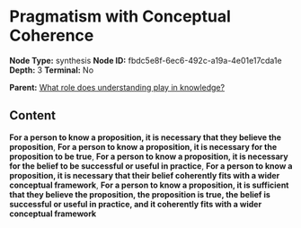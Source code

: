 # Pragmatism with Conceptual Coherence

**Node Type:** synthesis
**Node ID:** fbdc5e8f-6ec6-492c-a19a-4e01e17cda1e
**Depth:** 3
**Terminal:** No

**Parent:** [What role does understanding play in knowledge?](what-role-does-understanding-play-in-knowledge.md)

## Content

**For a person to know a proposition, it is necessary that they believe the proposition**, **For a person to know a proposition, it is necessary for the proposition to be true**, **For a person to know a proposition, it is necessary for the belief to be successful or useful in practice**, **For a person to know a proposition, it is necessary that their belief coherently fits with a wider conceptual framework**, **For a person to know a proposition, it is sufficient that they believe the proposition, the proposition is true, the belief is successful or useful in practice, and it coherently fits with a wider conceptual framework**
